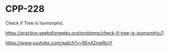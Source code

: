# CPP-228
Check if Tree is Isomorphic 






https://practice.geeksforgeeks.org/problems/check-if-tree-is-isomorphic/1












https://www.youtube.com/watch?v=9Eo42meRcrY
